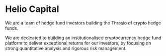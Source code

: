 # Helio Capital

We are a team of hedge fund investors building the Thrasio of crypto hedge funds.

We are dedicated to building an institutionalised cryptocurrency hedge fund platform to deliver exceptional returns for our investors, by focusing on strong quantitative analysis and rigorous risk management.
